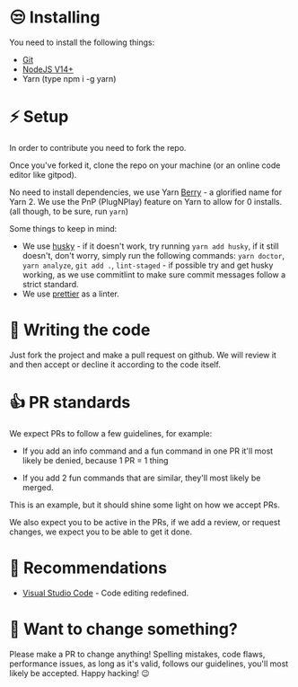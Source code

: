 # 😒 Installing

You need to install the following things:

- [Git](https://git-scm.com)
- [NodeJS V14+](https://nodejs.org)
- Yarn (type npm i -g yarn)

# ⚡ Setup

In order to contribute you need to fork the repo.

Once you've forked it, clone the repo on your machine (or an online code editor like gitpod).

No need to install dependencies, we use Yarn [Berry](https://github.com/yarnpkg/berry) - a glorified name for Yarn 2. We use the PnP (PlugNPlay) feature on Yarn to allow for 0 installs. (all though, to be sure, run `yarn`)

Some things to keep in mind:

- We use [husky](https://github.com/typicode/husky) - if it doesn't work, try running `yarn add husky`, if it still doesn't, don't worry, simply run the following commands:
  `yarn doctor`, `yarn analyze`, `git add .`, `lint-staged` - if possible try and get husky working, as we use commitlint to make sure commit messages follow a strict standard.
- We use [prettier](https://prettier.io) as a linter.

# 🤯 Writing the code

Just fork the project and make a pull request on github. We will review it and then accept or decline it according to the code itself.

# 👍 PR standards

We expect PRs to follow a few guidelines, for example:

- If you add an info command and a fun command in one PR it'll most likely be denied, because 1 PR = 1 thing

- If you add 2 fun commands that are similar, they'll most likely be merged.

This is an example, but it should shine some light on how we accept PRs.

We also expect you to be active in the PRs, if we add a review, or request changes, we expect you to be able to get it done.

# 👏 Recommendations

- [Visual Studio Code](https://code.visualstudio.com) - Code editing redefined.

# 🚀 Want to change something?

Please make a PR to change anything! Spelling mistakes, code flaws, performance issues, as long as it's valid, follows our guidelines, you'll most likely be accepted. Happy hacking! 😉

